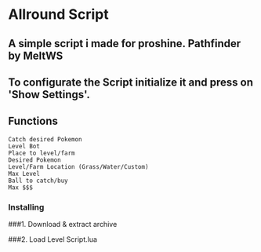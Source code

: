 # Allround Script

A simple script i made for proshine.
Pathfinder by MeltWS
-
To configurate the Script initialize it and press on 'Show Settings'.
-



## Functions
```
Catch desired Pokemon
Level Bot
Place to level/farm
Desired Pokemon
Level/Farm Location (Grass/Water/Custom)
Max Level
Ball to catch/buy
Max $$$
```

### Installing

###1.
Download & extract archive

###2.
Load Level Script.lua
